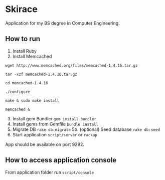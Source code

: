 Skirace
=======

Application for my BS degree in Computer Engineering.

How to run
----------

1. Install Ruby
2. Install Memcached

  ```
  wget http://www.memcached.org/files/memcached-1.4.16.tar.gz

  tar -xzf memcached-1.4.16.tar.gz
  
  cd memcached-1.4.16
  
  ./configure
  
  make & sudo make install
  
  memcached &
  ```

3. Install gem Bundler ``gem install bundler``
4. Install gems from Gemfile ``bundle install``
5. Migrate DB ``rake db:migrate``
5b. (optional) Seed database ``rake db:seed``
6. Start application ``script/server`` or ``rackup``

App should be available on port 9292.


How to access application console
---------------------------------

From application folder run ``script/console``